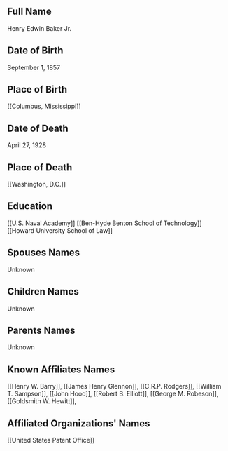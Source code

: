 ## Full Name
Henry Edwin Baker Jr. 

## Date of Birth
September 1, 1857

## Place of Birth
[[Columbus, Mississippi]]

## Date of Death
April 27, 1928

## Place of Death
[[Washington, D.C.]]

## Education
[[U.S. Naval Academy]]
[[Ben-Hyde Benton School of Technology]]
[[Howard University School of Law]]

## Spouses Names
Unknown

## Children Names
Unknown

## Parents Names
Unknown

## Known Affiliates Names
[[Henry W. Barry]], [[James Henry Glennon]], [[C.R.P. Rodgers]], [[William T. Sampson]], [[John Hood]], [[Robert B. Elliott]], [[George M. Robeson]], [[Goldsmith W. Hewitt]],

## Affiliated Organizations' Names
[[United States Patent Office]]

